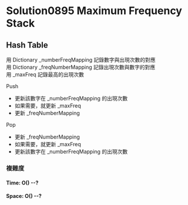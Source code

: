 # Solution0895 Maximum Frequency Stack

## Hash Table

用 Dictionary _numberFreqMapping 記錄數字與出現次數的對應  
用 Dictionary _freqNumberMapping 記錄出現次數與數字的對應  
用 _maxFreq 記錄最高的出現次數

Push
- 更新該數字在 _numberFreqMapping 的出現次數
- 如果需要，就更新 _maxFreq
- 更新 _freqNumberMapping

Pop
- 更新 _freqNumberMapping
- 如果需要，就更新 _maxFreq
- 更新該數字在 _numberFreqMapping 的出現次數

### 複雜度

#### Time: O() --?

#### Space: O() --?